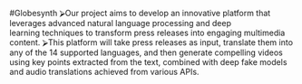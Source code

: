#Globesynth
 ⮚Our project aims to develop an innovative platform that 
leverages advanced natural language processing and deep  
learning techniques to transform press releases into 
engaging multimedia content.
 ⮚This platform will take press releases as input, translate 
them into any of the 14 supported languages, and then 
generate compelling videos using key points extracted from 
the text, combined with deep fake models and audio 
translations achieved from various APIs.
